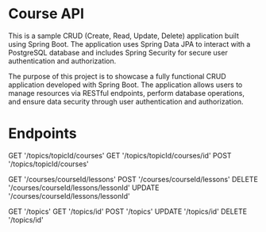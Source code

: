 # Course API

This is a sample CRUD (Create, Read, Update, Delete) application built using Spring Boot. The application uses Spring Data JPA to interact with a PostgreSQL database and includes Spring Security for secure user authentication and authorization.

The purpose of this project is to showcase a fully functional CRUD application developed with Spring Boot. The application allows users to manage resources via RESTful endpoints, perform database operations, and ensure data security through user authentication and authorization.


# Endpoints 

   GET  '/topics/topicId/courses'
   GET '/topics/topicId/courses/id'
   POST '/topics/topicId/courses'

   GET '/courses/courseId/lessons'
   POST '/courses/courseId/lessons'
   DELETE '/courses/courseId/lessons/lessonId'
   UPDATE '/courses/courseId/lessons/lessonId'

   GET '/topics'
   GET '/topics/id'
   POST '/topics'
   UPDATE '/topics/id'
   DELETE '/topics/id'
   

    
